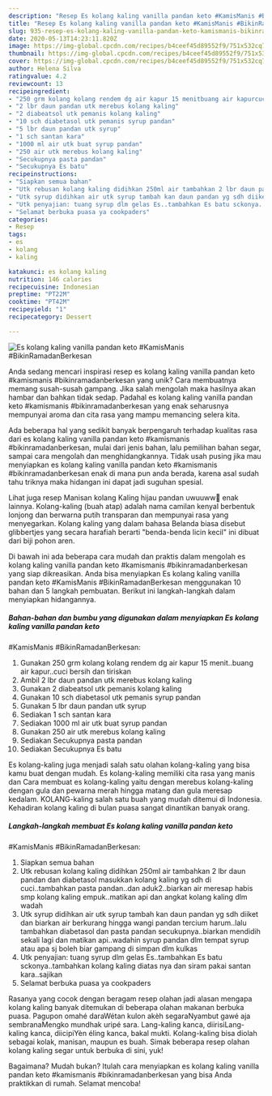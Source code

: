 ```yaml
---
description: "Resep Es kolang kaling vanilla pandan keto #KamisManis #BikinRamadanBerkesan yang Bisa Manjain Lidah"
title: "Resep Es kolang kaling vanilla pandan keto #KamisManis #BikinRamadanBerkesan yang Bisa Manjain Lidah"
slug: 935-resep-es-kolang-kaling-vanilla-pandan-keto-kamismanis-bikinramadanberkesan-yang-bisa-manjain-lidah
date: 2020-05-13T14:23:11.820Z
image: https://img-global.cpcdn.com/recipes/b4ceef45d89552f9/751x532cq70/es-kolang-kaling-vanilla-pandan-keto-kamismanis-bikinramadanberkesan-foto-resep-utama.jpg
thumbnail: https://img-global.cpcdn.com/recipes/b4ceef45d89552f9/751x532cq70/es-kolang-kaling-vanilla-pandan-keto-kamismanis-bikinramadanberkesan-foto-resep-utama.jpg
cover: https://img-global.cpcdn.com/recipes/b4ceef45d89552f9/751x532cq70/es-kolang-kaling-vanilla-pandan-keto-kamismanis-bikinramadanberkesan-foto-resep-utama.jpg
author: Helena Silva
ratingvalue: 4.2
reviewcount: 13
recipeingredient:
- "250 grm kolang kolang rendem dg air kapur 15 menitbuang air kapurcuci bersih dan tiriskan"
- "2 lbr daun pandan utk merebus kolang kaling"
- "2 diabeatsol utk pemanis kolang kaling"
- "10 sch diabetasol utk pemanis syrup pandan"
- "5 lbr daun pandan utk syrup"
- "1 sch santan kara"
- "1000 ml air utk buat syrup pandan"
- "250 air utk merebus kolang kaling"
- "Secukupnya pasta pandan"
- "Secukupnya Es batu"
recipeinstructions:
- "Siapkan semua bahan"
- "Utk rebusan kolang kaling didihkan 250ml air tambahkan 2 lbr daun pandan dan diabetasol masukkan kolang kaling yg sdh di cuci..tambahkan pasta pandan..dan aduk2..biarkan air meresap habis smp kolang kaling empuk..matikan api dan angkat kolang kaling dlm wadah"
- "Utk syrup didihkan air utk syrup tambah kan daun pandan yg sdh diiket dan biarkan air berkurang hingga wangi pandan tercium harum..lalu tambahkan diabetasol dan pasta pandan secukupnya..biarkan mendidih sekali lagi dan matikan api..wadahin syrup pandan dlm tempat syrup atau apa sj boleh biar gampang di simpan dlm kulkas"
- "Utk penyajian: tuang syrup dlm gelas Es..tambahkan Es batu sckonya..tambahkan kolang kaling diatas nya dan siram pakai santan kara..sajikan"
- "Selamat berbuka puasa ya cookpaders"
categories:
- Resep
tags:
- es
- kolang
- kaling

katakunci: es kolang kaling 
nutrition: 146 calories
recipecuisine: Indonesian
preptime: "PT22M"
cooktime: "PT42M"
recipeyield: "1"
recipecategory: Dessert

---
```



![Es kolang kaling vanilla pandan keto
#KamisManis
#BikinRamadanBerkesan](https://img-global.cpcdn.com/recipes/b4ceef45d89552f9/751x532cq70/es-kolang-kaling-vanilla-pandan-keto-kamismanis-bikinramadanberkesan-foto-resep-utama.jpg)

Anda sedang mencari inspirasi resep es kolang kaling vanilla pandan keto
#kamismanis
#bikinramadanberkesan yang unik? Cara membuatnya memang susah-susah gampang. Jika salah mengolah maka hasilnya akan hambar dan bahkan tidak sedap. Padahal es kolang kaling vanilla pandan keto
#kamismanis
#bikinramadanberkesan yang enak seharusnya mempunyai aroma dan cita rasa yang mampu memancing selera kita.

Ada beberapa hal yang sedikit banyak berpengaruh terhadap kualitas rasa dari es kolang kaling vanilla pandan keto
#kamismanis
#bikinramadanberkesan, mulai dari jenis bahan, lalu pemilihan bahan segar, sampai cara mengolah dan menghidangkannya. Tidak usah pusing jika mau menyiapkan es kolang kaling vanilla pandan keto
#kamismanis
#bikinramadanberkesan enak di mana pun anda berada, karena asal sudah tahu triknya maka hidangan ini dapat jadi suguhan spesial.

Lihat juga resep Manisan kolang Kaling hijau pandan uwuuww🤩 enak lainnya. Kolang-kaling (buah atap) adalah nama camilan kenyal berbentuk lonjong dan berwarna putih transparan dan mempunyai rasa yang menyegarkan. Kolang kaling yang dalam bahasa Belanda biasa disebut glibbertjes yang secara harafiah berarti &#34;benda-benda licin kecil&#34; ini dibuat dari biji pohon aren.


Di bawah ini ada beberapa cara mudah dan praktis dalam mengolah es kolang kaling vanilla pandan keto
#kamismanis
#bikinramadanberkesan yang siap dikreasikan. Anda bisa menyiapkan Es kolang kaling vanilla pandan keto
#KamisManis
#BikinRamadanBerkesan menggunakan 10 bahan dan 5 langkah pembuatan. Berikut ini langkah-langkah dalam menyiapkan hidangannya.

<!--inarticleads1-->

##### Bahan-bahan dan bumbu yang digunakan dalam menyiapkan Es kolang kaling vanilla pandan keto
#KamisManis
#BikinRamadanBerkesan:

1. Gunakan 250 grm kolang kolang rendem dg air kapur 15 menit..buang air kapur..cuci bersih dan tiriskan
1. Ambil 2 lbr daun pandan utk merebus kolang kaling
1. Gunakan 2 diabeatsol utk pemanis kolang kaling
1. Gunakan 10 sch diabetasol utk pemanis syrup pandan
1. Gunakan 5 lbr daun pandan utk syrup
1. Sediakan 1 sch santan kara
1. Sediakan 1000 ml air utk buat syrup pandan
1. Gunakan 250 air utk merebus kolang kaling
1. Sediakan Secukupnya pasta pandan
1. Sediakan Secukupnya Es batu


Es kolang-kaling juga menjadi salah satu olahan kolang-kaling yang bisa kamu buat dengan mudah. Es kolang-kaling memiliki cita rasa yang manis dan Cara membuat es kolang-kaling yaitu dengan merebus kolang-kaling dengan gula dan pewarna merah hingga matang dan gula meresap kedalam. KOLANG-kaling salah satu buah yang mudah ditemui di Indonesia. Kehadiran kolang kaling di bulan puasa sangat dinantikan banyak orang. 

<!--inarticleads2-->

##### Langkah-langkah membuat Es kolang kaling vanilla pandan keto
#KamisManis
#BikinRamadanBerkesan:

1. Siapkan semua bahan
1. Utk rebusan kolang kaling didihkan 250ml air tambahkan 2 lbr daun pandan dan diabetasol masukkan kolang kaling yg sdh di cuci..tambahkan pasta pandan..dan aduk2..biarkan air meresap habis smp kolang kaling empuk..matikan api dan angkat kolang kaling dlm wadah
1. Utk syrup didihkan air utk syrup tambah kan daun pandan yg sdh diiket dan biarkan air berkurang hingga wangi pandan tercium harum..lalu tambahkan diabetasol dan pasta pandan secukupnya..biarkan mendidih sekali lagi dan matikan api..wadahin syrup pandan dlm tempat syrup atau apa sj boleh biar gampang di simpan dlm kulkas
1. Utk penyajian: tuang syrup dlm gelas Es..tambahkan Es batu sckonya..tambahkan kolang kaling diatas nya dan siram pakai santan kara..sajikan
1. Selamat berbuka puasa ya cookpaders


Rasanya yang cocok dengan beragam resep olahan jadi alasan mengapa kolang kaling banyak ditemukan di beberapa olahan makanan berbuka puasa. Pagupon omahé daraWétan kulon akèh segaraNyambut gawé aja sembranaMengko mundhak uripé sara. Lang-kaling kanca, diirisiLang-kaling kanca, diicipiYèn éling kanca, bakal mukti. Kolang-kaling bisa diolah sebagai kolak, manisan, maupun es buah. Simak beberapa resep olahan kolang kaling segar untuk berbuka di sini, yuk! 

Bagaimana? Mudah bukan? Itulah cara menyiapkan es kolang kaling vanilla pandan keto
#kamismanis
#bikinramadanberkesan yang bisa Anda praktikkan di rumah. Selamat mencoba!
